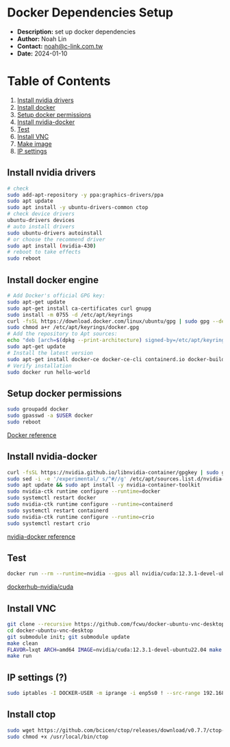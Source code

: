 # Docker Dependencies Setup
- __Description:__ set up docker dependencies
- __Author:__ Noah Lin
- __Contact:__ noah@c-link.com.tw
- __Date:__ 2024-01-10

# Table of Contents
1. [Install nvidia drivers](#install-nvidia-drivers)
2. [Install docker](#install-docker)
3. [Setup docker permissions](#setup-docker-permissions)
4. [Install nvidia-docker](#install-nvidia-docker)
5. [Test](#test)
6. [Install VNC](#install-vnc)
7. [Make image](#make-image)
8. [IP settings](#ip-settings)

## Install nvidia drivers
```bash
# check
sudo add-apt-repository -y ppa:graphics-drivers/ppa
sudo apt update
sudo apt install -y ubuntu-drivers-common ctop
# check device drivers
ubuntu-drivers devices
# auto install drivers
sudo ubuntu-drivers autoinstall
# or choose the recommend driver
sudo apt install (nvidia-430)
# reboot to take effects
sudo reboot
```
## Install docker engine
```bash
# Add Docker's official GPG key:
sudo apt-get update
sudo apt-get install ca-certificates curl gnupg
sudo install -m 0755 -d /etc/apt/keyrings
curl -fsSL https://download.docker.com/linux/ubuntu/gpg | sudo gpg --dearmor -o /etc/apt/keyrings/docker.gpg
sudo chmod a+r /etc/apt/keyrings/docker.gpg
# Add the repository to Apt sources:
echo "deb [arch=$(dpkg --print-architecture) signed-by=/etc/apt/keyrings/docker.gpg] https://download.docker.com/linux/ubuntu $(. /etc/os-release && echo "$VERSION_CODENAME") stable" | sudo tee /etc/apt/sources.list.d/docker.list > /dev/null
sudo apt-get update
# Install the latest version
sudo apt-get install docker-ce docker-ce-cli containerd.io docker-buildx-plugin docker-compose-plugin
# Verify installation
sudo docker run hello-world
```
## Setup docker permissions
```bash
sudo groupadd docker
sudo gpasswd -a $USER docker
sudo reboot
```
[Docker reference](https://docs.docker.com/engine/install/ubuntu/)

## Install nvidia-docker
```bash
curl -fsSL https://nvidia.github.io/libnvidia-container/gpgkey | sudo gpg --dearmor -o /usr/share/keyrings/nvidia-container-toolkit-keyring.gpg && curl -s -L https://nvidia.github.io/libnvidia-container/stable/deb/nvidia-container-toolkit.list | sed 's#deb https://#deb [signed-by=/usr/share/keyrings/nvidia-container-toolkit-keyring.gpg] https://#g' | sudo tee /etc/apt/sources.list.d/nvidia-container-toolkit.list
sudo sed -i -e '/experimental/ s/^#//g' /etc/apt/sources.list.d/nvidia-container-toolkit.list
sudo apt update && sudo apt install -y nvidia-container-toolkit
sudo nvidia-ctk runtime configure --runtime=docker
sudo systemctl restart docker
sudo nvidia-ctk runtime configure --runtime=containerd
sudo systemctl restart containerd
sudo nvidia-ctk runtime configure --runtime=crio
sudo systemctl restart crio
```
[nvidia-docker reference](https://docs.nvidia.com/datacenter/cloud-native/container-toolkit/latest/install-guide.html)
## Test
```bash
docker run --rm --runtime=nvidia --gpus all nvidia/cuda:12.3.1-devel-ubuntu22.04 nvidia-smi
```
[dockerhub-nvidia/cuda](https://hub.docker.com/r/nvidia/cuda/)

## Install VNC
```bash
git clone --recursive https://github.com/fcwu/docker-ubuntu-vnc-desktop
cd docker-ubuntu-vnc-desktop
git submodule init; git submodule update
make clean
FLAVOR=lxqt ARCH=amd64 IMAGE=nvidia/cuda:12.3.1-devel-ubuntu22.04 make build
make run
```
## IP settings (?)
```bash
sudo iptables -I DOCKER-USER -m iprange -i enp5s0 ! --src-range 192.168.6.8 -j DROP
```
## Install ctop
```bash
sudo wget https://github.com/bcicen/ctop/releases/download/v0.7.7/ctop-0.7.7-linux-amd64 -O /usr/local/bin/ctop
sudo chmod +x /usr/local/bin/ctop
```
